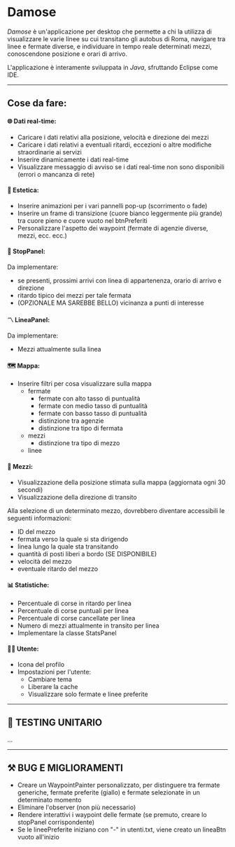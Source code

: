# Damose
*Damose* è un'applicazione per desktop che permette a chi la utilizza di visualizzare le varie linee su cui transitano gli autobus di Roma, navigare tra linee e fermate diverse, e individuare in tempo reale determinati mezzi, conoscendone posizione e orari di arrivo.

L'applicazione è interamente sviluppata in *Java*, sfruttando Eclipse come IDE. 

___

## Cose da fare:

#### 🌐 Dati real-time:
- Caricare i dati relativi alla posizione, velocità e direzione dei mezzi
- Caricare i dati relativi a eventuali ritardi, eccezioni o altre modifiche straordinarie ai servizi
- Inserire dinamicamente i dati real-time
- Visualizzare messaggio di avviso se i dati real-time non sono disponibili (errori o mancanza di rete)

#### 🎨 Estetica:
- Inserire animazioni per i vari pannelli pop-up (scorrimento o fade)
- Inserire un frame di transizione (cuore bianco leggermente più grande) tra cuore pieno e cuore vuoto nel btnPreferiti
- Personalizzare l'aspetto dei waypoint (fermate di agenzie diverse, mezzi, ecc. ecc.)

#### 🚏 StopPanel:
Da implementare:
- se presenti, prossimi arrivi con linea di appartenenza, orario di arrivo e direzione
- ritardo tipico dei mezzi per tale fermata
- (OPZIONALE MA SAREBBE BELLO) vicinanza a punti di interesse

#### 〽️ LineaPanel:
Da implementare:
- Mezzi attualmente sulla linea

#### 🗺️ Mappa:
- Inserire filtri per cosa visualizzare sulla mappa
	- fermate
		- fermate con alto tasso di puntualità
		- fermate con medio tasso di puntualità
		- fermate con basso tasso di puntualità
		- distinzione tra agenzie
		- distinzione tra tipo di fermata
	- mezzi
		- distinzione tra tipo di mezzo
	- linee

#### 🚌 Mezzi:
- Visualizzazione della posizione stimata sulla mappa (aggiornata ogni 30 secondi)
- Visualizzazione della direzione di transito

Alla selezione di un determinato mezzo, dovrebbero diventare accessibili le seguenti informazioni:
- ID del mezzo
- fermata verso la quale si sta dirigendo
- linea lungo la quale sta transitando
- quantità di posti liberi a bordo (SE DISPONIBILE)
- velocità del mezzo
- eventuale ritardo del mezzo

#### 📊 Statistiche:
- Percentuale di corse in ritardo per linea
- Percentuale di corse puntuali per linea
- Percentuale di corse cancellate per linea
- Numero di mezzi attualmente in transito per linea
- Implementare la classe StatsPanel

#### 🧑‍💼 Utente:
- Icona del profilo
- Impostazioni per l'utente:
  - Cambiare tema
  - Liberare la cache
  - Visualizzare solo fermate e linee preferite
___

## 🧪 TESTING UNITARIO
...
___

## ⚒️ BUG E MIGLIORAMENTI
- Creare un WaypointPainter personalizzato, per distinguere tra fermate generiche, fermate preferite (giallo) e fermate selezionate in un determinato momento
- Eliminare l'observer (non più necessario)
- Rendere interattivi i waypoint delle fermate (se premuto, creare lo stopPanel corrispondente)
- Se le lineePreferite iniziano con "-" in utenti.txt, viene creato un lineaBtn vuoto all'inizio